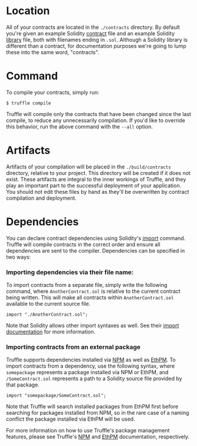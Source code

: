 # Location

All of your contracts are located in the `./contracts` directory. By default you're given an example Solidity [contract](http://solidity.readthedocs.org/en/latest/contracts.html) file and an example Solidity [library](http://solidity.readthedocs.org/en/latest/contracts.html#libraries) file, both with filenames ending in `.sol`. Although a Solidity library is different than a contract, for documentation purposes we're going to lump these into the same word, "contracts".

# Command

To compile your contracts, simply run:

```none
$ truffle compile
```

Truffle will compile only the contracts that have been changed since the last compile, to reduce any unnecessarily compilation. If you'd like to override this behavior, run the above command with the `--all` option.

# Artifacts

Artifacts of your compilation will be placed in the `./build/contracts` directory, relative to your project. This directory will be created if it does not exist. These artifacts are integral to the inner workings of Truffle, and they play an important part to the successful deployment of your application. You should not edit these files by hand as they'll be overwritten by contract compilation and deployment.

# Dependencies

You can declare contract dependencies using Solidity's [import](http://solidity.readthedocs.org/en/latest/layout-of-source-files.html#importing-other-source-files) command. Truffle will compile contracts in the correct order and ensure all dependencies are sent to the compiler. Dependencies can be specified in two ways:

### Importing dependencies via their file name:

To import contracts from a separate file, simply write the following command, where `AnotherContract.sol` is relative to the current contract being written. This will make all contracts within `AnotherContract.sol` available to the current source file.

```
import "./AnotherContract.sol";
```

Note that Solidity allows other import syntaxes as well. See their [import documentation](http://solidity.readthedocs.org/en/latest/layout-of-source-files.html#importing-other-source-files) for more information.

### Importing contracts from an external package

Truffle supports dependencies installed via [NPM](./packages-npm) as well as [EthPM](./packages-ethpm). To import contracts from a dependency, use the following syntax, where `somepackage` represents a package installed via NPM or EthPM, and `/SomeContract.sol` represents a path to a Solidity source file provided by that package.

```
import "somepackage/SomeContract.sol";
```

Note that Truffle will search installed packages from EthPM first before searching for packages installed from NPM, so in the rare case of a naming conflict the package installed via EthPM will be used.

For more information on how to use Truffle's package management features, please see Truffle's [NPM](./packages-npm) and [EthPM](./packages-ethpm) documentation, respectively.
